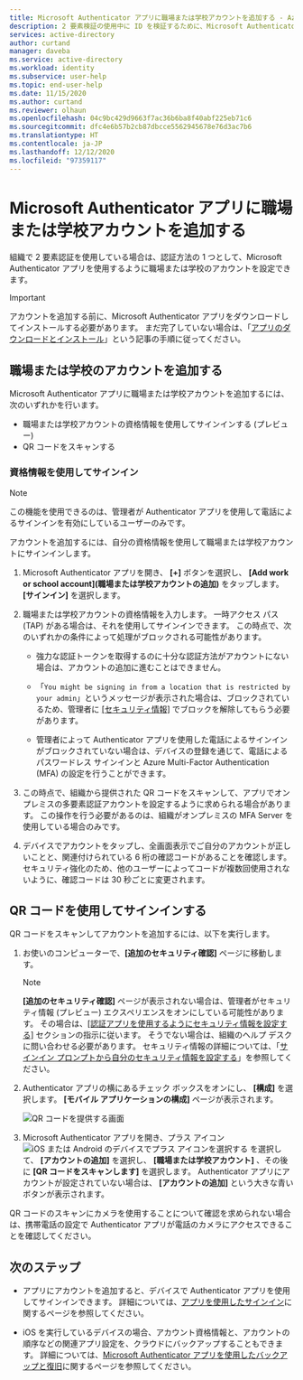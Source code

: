 ```yaml
---
title: Microsoft Authenticator アプリに職場または学校アカウントを追加する - Azure AD
description: 2 要素検証の使用中に ID を検証するために、Microsoft Authenticator アプリに職場または学校アカウントを追加します。
services: active-directory
author: curtand
manager: daveba
ms.service: active-directory
ms.workload: identity
ms.subservice: user-help
ms.topic: end-user-help
ms.date: 11/15/2020
ms.author: curtand
ms.reviewer: olhaun
ms.openlocfilehash: 04c9bc429d9663f7ac36b6ba8f40abf225eb71c6
ms.sourcegitcommit: dfc4e6b57b2cb87dbcce5562945678e76d3ac7b6
ms.translationtype: HT
ms.contentlocale: ja-JP
ms.lasthandoff: 12/12/2020
ms.locfileid: "97359117"
---
```

# <a name="add-your-work-or-school-account-to-the-microsoft-authenticator-app"></a>Microsoft Authenticator アプリに職場または学校アカウントを追加する

組織で 2 要素認証を使用している場合は、認証方法の 1 つとして、Microsoft Authenticator アプリを使用するように職場または学校のアカウントを設定できます。

>[!Important]
>アカウントを追加する前に、Microsoft Authenticator アプリをダウンロードしてインストールする必要があります。 まだ完了していない場合は、「[アプリのダウンロードとインストール](user-help-auth-app-download-install.md)」という記事の手順に従ってください。

## <a name="add-your-work-or-school-account"></a>職場または学校のアカウントを追加する

Microsoft Authenticator アプリに職場または学校アカウントを追加するには、次のいずれかを行います。

- 職場または学校アカウントの資格情報を使用してサインインする (プレビュー)
- QR コードをスキャンする

### <a name="sign-in-with-your-credentials"></a>資格情報を使用してサインイン

>[!Note]
>この機能を使用できるのは、管理者が Authenticator アプリを使用して電話によるサインインを有効にしているユーザーのみです。

アカウントを追加するには、自分の資格情報を使用して職場または学校アカウントにサインインします。

1. Microsoft Authenticator アプリを開き、 **[+]** ボタンを選択し、 **[Add work or school account]\(職場または学校アカウントの追加\)** をタップします。 **[サインイン]** を選択します。

1. 職場または学校アカウントの資格情報を入力します。 一時アクセス パス (TAP) がある場合は、それを使用してサインインできます。 この時点で、次のいずれかの条件によって処理がブロックされる可能性があります。

   - 強力な認証トークンを取得するのに十分な認証方法がアカウントにない場合は、アカウントの追加に進むことはできません。

   - 「`You might be signing in from a location that is restricted by your admin`」というメッセージが表示された場合は、ブロックされているため、管理者に [[セキュリティ情報]](https://mysignins.microsoft.com/security-info) でブロックを解除してもらう必要があります。

   - 管理者によって Authenticator アプリを使用した電話によるサインインがブロックされていない場合は、デバイスの登録を通じて、電話によるパスワードレス サインインと Azure Multi-Factor Authentication (MFA) の設定を行うことができます。

1. この時点で、組織から提供された QR コードをスキャンして、アプリでオンプレミスの多要素認証アカウントを設定するように求められる場合があります。 この操作を行う必要があるのは、組織がオンプレミスの MFA Server を使用している場合のみです。

1. デバイスでアカウントをタップし、全画面表示でご自分のアカウントが正しいことと、関連付けられている 6 桁の確認コードがあることを確認します。 セキュリティ強化のため、他のユーザーによってコードが複数回使用されないように、確認コードは 30 秒ごとに変更されます。

## <a name="sign-in-with-a-qr-code"></a>QR コードを使用してサインインする

QR コードをスキャンしてアカウントを追加するには、以下を実行します。

1. お使いのコンピューターで、**[追加のセキュリティ確認]** ページに移動します。

   >[!Note]
   >**[追加のセキュリティ確認]** ページが表示されない場合は、管理者がセキュリティ情報 (プレビュー) エクスペリエンスをオンにしている可能性があります。 その場合は、[[認証アプリを使用するようにセキュリティ情報を設定する]](security-info-setup-auth-app.md) セクションの指示に従います。 そうでない場合は、組織のヘルプ デスクに問い合わせる必要があります。 セキュリティ情報の詳細については、「[サインイン プロンプトから自分のセキュリティ情報を設定する](security-info-setup-signin.md)」を参照してください。

1. Authenticator アプリの横にあるチェック ボックスをオンにし、 **[構成]** を選択します。 **[モバイル アプリケーションの構成]** ページが表示されます。

   ![QR コードを提供する画面](./media/user-help-auth-app-add-work-school-account/auth-app-barcode.png)

1. Microsoft Authenticator アプリを開き、プラス アイコン ![iOS または Android のデバイスでプラス アイコンを選択する](media/user-help-auth-app-add-work-school-account/plus-icon.png) を選択して、 **[アカウントの追加]** を選択し、 **[職場または学校アカウント]** 、その後に  **[QR コードをスキャンします]** を選択します。
   Authenticator アプリにアカウントが設定されていない場合は、 **[アカウントの追加]** という大きな青いボタンが表示されます。

QR コードのスキャンにカメラを使用することについて確認を求められない場合は、携帯電話の設定で Authenticator アプリが電話のカメラにアクセスできることを確認してください。

## <a name="next-steps"></a>次のステップ

- アプリにアカウントを追加すると、デバイスで Authenticator アプリを使用してサインインできます。 詳細については、[アプリを使用したサインイン](user-help-auth-app-sign-in.md)に関するページを参照してください。

- iOS を実行しているデバイスの場合、アカウント資格情報と、アカウントの順序などの関連アプリ設定を、クラウドにバックアップすることもできます。 詳細については、[Microsoft Authenticator アプリを使用したバックアップと復旧](user-help-auth-app-backup-recovery.md)に関するページを参照してください。
